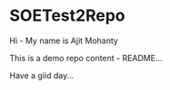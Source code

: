 # SOETest2Repo

Hi - My name is Ajit Mohanty

This is a demo repo content - README...

Have a giid day...
